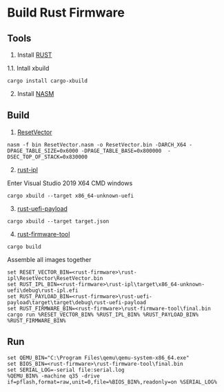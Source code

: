 # Build Rust Firmware

## Tools

1. Install [RUST](https://www.rust-lang.org/)

1.1. Intall xbuild

```
cargo install cargo-xbuild
```

2. Install [NASM](https://www.nasm.us/)

## Build

1. [ResetVector](https://github.com/jyao1/rust-firmware/tree/master/rust-ipl/ResetVector)

```
nasm -f bin ResetVector.nasm -o ResetVector.bin -DARCH_X64 -DPAGE_TABLE_SIZE=0x6000 -DPAGE_TABLE_BASE=0x800000  -DSEC_TOP_OF_STACK=0x830000
```

2. [rust-ipl](https://github.com/jyao1/rust-firmware/tree/master/rust-ipl)

Enter Visual Studio 2019 X64 CMD windows

```
cargo xbuild --target x86_64-unknown-uefi
```

3. [rust-uefi-payload](https://github.com/jyao1/rust-firmware/tree/master/rust-uefi-payload)

```
cargo xbuild --target target.json
```

4. [rust-firmware-tool](https://github.com/jyao1/rust-firmware/tree/master/rust-firmware-tool)

```
cargo build
```

Assemble all images together

```
set RESET_VECTOR_BIN=<rust-firmware>\rust-ipl\ResetVector\ResetVector.bin
set RUST_IPL_BIN=<rust-firmware>\rust-ipl\target\x86_64-unknown-uefi\debug\rust-ipl.efi
set RUST_PAYLOAD_BIN=<rust-firmware>\rust-uefi-payload\target\target\debug\rust-uefi-payload
set RUST_FIRMWARE_BIN=<rust-firmware>\rust-firmware-tool\final.bin
cargo run %RESET_VECTOR_BIN% %RUST_IPL_BIN% %RUST_PAYLOAD_BIN% %RUST_FIRMWARE_BIN%
```

## Run

```
set QEMU_BIN="C:\Program Files\qemu\qemu-system-x86_64.exe"
set BIOS_BIN=<rust-firmware>\rust-firmware-tool\final.bin
set SERIAL_LOG=-serial file:serial.log
%QEMU_BIN% -machine q35 -drive if=pflash,format=raw,unit=0,file=%BIOS_BIN%,readonly=on %SERIAL_LOG%
```
